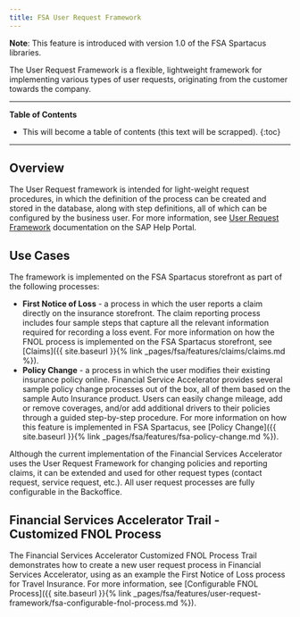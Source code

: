 ```yaml
---
title: FSA User Request Framework
---
```


**Note**: This feature is introduced with version 1.0 of the FSA Spartacus libraries.

The User Request Framework is a flexible, lightweight framework for implementing various types of user requests, originating from the customer towards the company. 


***

**Table of Contents**

- This will become a table of contents (this text will be scrapped).
{:toc}

***

## Overview

The User Request framework is intended for light-weight request procedures, in which the definition of the process can be created and stored in the database, along with step definitions, all of which can be configured by the business user.
For more information, see [User Request Framework](https://help.sap.com/docs/FINANCIAL_SERVICES_ACCELERATOR/a7d0f0c5faa44002bf81e1a9a91c77e2/e565d508786748b2a752b4faccf860d2.html?version=latest) documentation on the SAP Help Portal.

## Use Cases

The framework is implemented on the FSA Spartacus storefront as part of the following processes: 

- **First Notice of Loss** - a process in which the user reports a claim directly on the insurance storefront. 
  The claim reporting process includes four sample steps that capture all the relevant information required for recording a loss event. 
  For more information on how the FNOL process is implemented on the FSA Spartacus storefront, see [Claims]({{ site.baseurl }}{% link _pages/fsa/features/claims/claims.md %}).
- **Policy Change** - a process in which the user modifies their existing insurance policy online. 
  Financial Service Accelerator provides several sample policy change processes out of the box, all of them based on the sample Auto Insurance product. 
  Users can easily change mileage, add or remove coverages, and/or add additional drivers to their policies through a guided step-by-step procedure. 
  For more information on how this feature is implemented in FSA Spartacus, see [Policy Change]({{ site.baseurl }}{% link _pages/fsa/features/fsa-policy-change.md %}).
 
Although the current implementation of the Financial Services Accelerator uses the User Request Framework for changing policies and reporting claims, it can be extended and used for other request types (contact request, service request, etc.). 
All user request processes are fully configurable in the Backoffice. 

## Financial Services Accelerator Trail - Customized FNOL Process 

The Financial Services Accelerator Customized FNOL Process Trail demonstrates how to create a new user request process in Financial Services Accelerator, using as an example the First Notice of Loss process for Travel Insurance.
For more information, see [Configurable FNOL Process]({{ site.baseurl }}{% link _pages/fsa/features/user-request-framework/fsa-configurable-fnol-process.md %}).